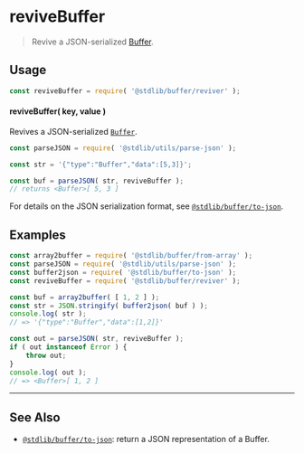 <!--

@license Apache-2.0

Copyright (c) 2018 The Stdlib Authors.

Licensed under the Apache License, Version 2.0 (the "License");
you may not use this file except in compliance with the License.
You may obtain a copy of the License at

   http://www.apache.org/licenses/LICENSE-2.0

Unless required by applicable law or agreed to in writing, software
distributed under the License is distributed on an "AS IS" BASIS,
WITHOUT WARRANTIES OR CONDITIONS OF ANY KIND, either express or implied.
See the License for the specific language governing permissions and
limitations under the License.

-->

# reviveBuffer

> Revive a JSON-serialized [Buffer][@stdlib/buffer/ctor].

<!-- Section to include introductory text. Make sure to keep an empty line after the intro `section` element and another before the `/section` close. -->

<section class="intro">

</section>

<!-- /.intro -->

<!-- Package usage documentation. -->

<section class="usage">

## Usage

```javascript
const reviveBuffer = require( '@stdlib/buffer/reviver' );
```

#### reviveBuffer( key, value )

Revives a JSON-serialized [`Buffer`][@stdlib/buffer/ctor].

```javascript
const parseJSON = require( '@stdlib/utils/parse-json' );

const str = '{"type":"Buffer","data":[5,3]}';

const buf = parseJSON( str, reviveBuffer );
// returns <Buffer>[ 5, 3 ]
```

For details on the JSON serialization format, see [`@stdlib/buffer/to-json`][@stdlib/buffer/to-json].

</section>

<!-- /.usage -->

<!-- Package usage notes. Make sure to keep an empty line after the `section` element and another before the `/section` close. -->

<section class="notes">

</section>

<!-- /.notes -->

<!-- Package usage examples. -->

<section class="examples">

## Examples

<!-- eslint no-undef: "error" -->

```javascript
const array2buffer = require( '@stdlib/buffer/from-array' );
const parseJSON = require( '@stdlib/utils/parse-json' );
const buffer2json = require( '@stdlib/buffer/to-json' );
const reviveBuffer = require( '@stdlib/buffer/reviver' );

const buf = array2buffer( [ 1, 2 ] );
const str = JSON.stringify( buffer2json( buf ) );
console.log( str );
// => '{"type":"Buffer","data":[1,2]}'

const out = parseJSON( str, reviveBuffer );
if ( out instanceof Error ) {
    throw out;
}
console.log( out );
// => <Buffer>[ 1, 2 ]
```

</section>

<!-- /.examples -->

<!-- Section to include cited references. If references are included, add a horizontal rule *before* the section. Make sure to keep an empty line after the `section` element and another before the `/section` close. -->

<section class="references">

</section>

<!-- /.references -->

<!-- Section for related `stdlib` packages. Do not manually edit this section, as it is automatically populated. -->

<section class="related">

* * *

## See Also

-   <span class="package-name">[`@stdlib/buffer/to-json`][@stdlib/buffer/to-json]</span><span class="delimiter">: </span><span class="description">return a JSON representation of a Buffer.</span>

</section>

<!-- /.related -->

<!-- Section for all links. Make sure to keep an empty line after the `section` element and another before the `/section` close. -->

<section class="links">

[@stdlib/buffer/ctor]: https://github.com/stdlib-js/stdlib/tree/develop/lib/node_modules/%40stdlib/buffer/ctor

[@stdlib/buffer/to-json]: https://github.com/stdlib-js/stdlib/tree/develop/lib/node_modules/%40stdlib/buffer/to-json

<!-- <related-links> -->

<!-- </related-links> -->

</section>

<!-- /.links -->
